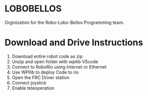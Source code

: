 # LOBOBELLOS
 Orginization for the Robo-Lobo-Bellos Programming team.
 
# Download and Drive Instructions
<ol>
  <li>Download entire robot code as zip</li>
  <li>Unzip and open folder with wpilib VScode</li>
  <li>Connect to RoboRio using Internet or Ethernet</li>
  <li>Use WPIlib to deploy Code to rio</li>
  <li>Open the FRC Driver station</li>
  <li>Connect joystick</li>
  <li>Enable teleoperation</li>
</ol>
